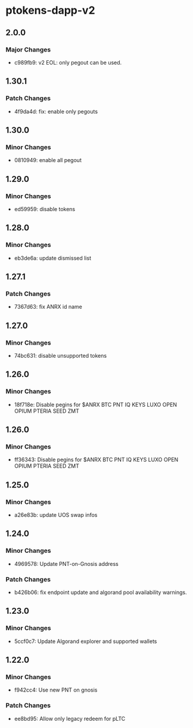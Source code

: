 # ptokens-dapp-v2

## 2.0.0

### Major Changes

- c989fb9: v2 EOL: only pegout can be used.

## 1.30.1

### Patch Changes

- 4f9da4d: fix: enable only pegouts

## 1.30.0

### Minor Changes

- 0810949: enable all pegout

## 1.29.0

### Minor Changes

- ed59959: disable tokens

## 1.28.0

### Minor Changes

- eb3de6a: update dismissed list

## 1.27.1

### Patch Changes

- 7367d63: fix ANRX id name

## 1.27.0

### Minor Changes

- 74bc631: disable unsupported tokens

## 1.26.0

### Minor Changes

- 18f718e: Disable pegins for $ANRX BTC PNT IQ KEYS LUXO OPEN OPIUM PTERIA SEED ZMT

## 1.26.0

### Minor Changes

- ff36343: Disable pegins for $ANRX BTC PNT IQ KEYS LUXO OPEN OPIUM PTERIA SEED ZMT

## 1.25.0

### Minor Changes

- a26e83b: update UOS swap infos

## 1.24.0

### Minor Changes

- 4969578: Update PNT-on-Gnosis address

### Patch Changes

- b426b06: fix endpoint update and algorand pool availability warnings.

## 1.23.0

### Minor Changes

- 5ccf0c7: Update Algorand explorer and supported wallets

## 1.22.0

### Minor Changes

- f942cc4: Use new PNT on gnosis

### Patch Changes

- ee8bd95: Allow only legacy redeem for pLTC
